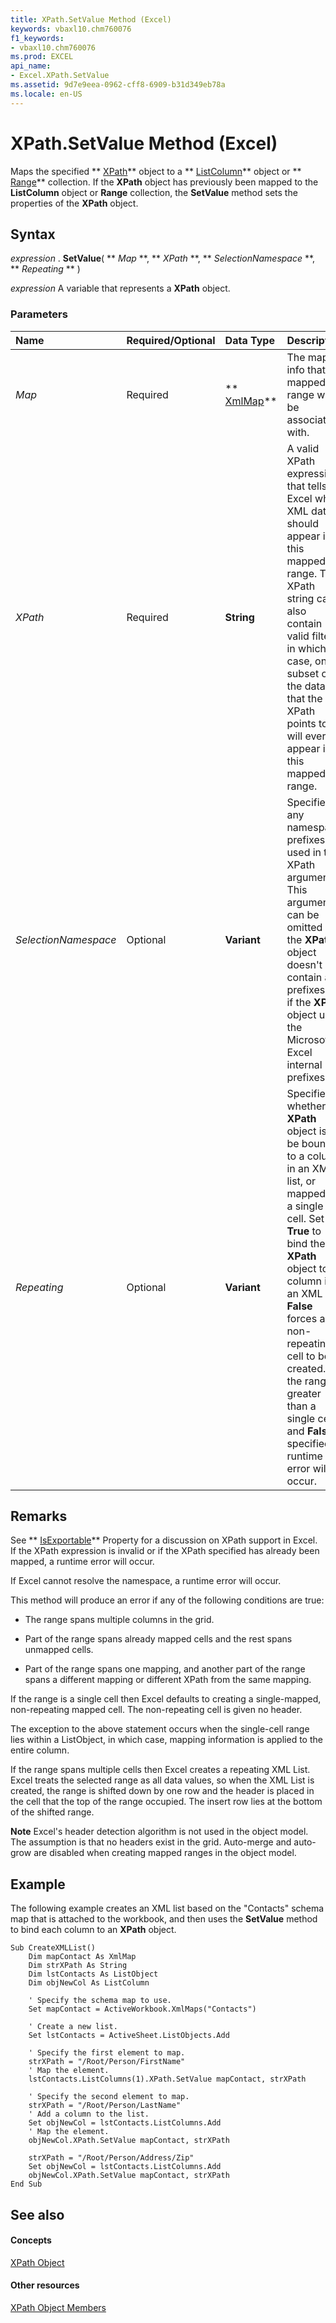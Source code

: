 ```yaml
---
title: XPath.SetValue Method (Excel)
keywords: vbaxl10.chm760076
f1_keywords:
- vbaxl10.chm760076
ms.prod: EXCEL
api_name:
- Excel.XPath.SetValue
ms.assetid: 9d7e9eea-0962-cff8-6909-b31d349eb78a
ms.locale: en-US
---
```



# XPath.SetValue Method (Excel)

Maps the specified  ** [XPath](xpath-object-excel.md)** object to a ** [ListColumn](listcolumn-object-excel.md)** object or ** [Range](range-object-excel.md)** collection. If the **XPath** object has previously been mapped to the **ListColumn** object or **Range** collection, the **SetValue** method sets the properties of the **XPath** object.
 


## Syntax

 *expression*  . **SetValue**( ** *Map* **, ** *XPath* **, ** *SelectionNamespace* **, ** *Repeating* ** )
 

 
 *expression*  A variable that represents a **XPath** object.
 

 

### Parameters



|**Name**|**Required/Optional**|**Data Type**|**Description**|
|:-----|:-----|:-----|:-----|
| _Map_|Required|** [XmlMap](xmlmap-object-excel.md)**|The map info that the mapped range will be associated with.|
| _XPath_|Required|**String**|A valid XPath expression that tells Excel what XML data should appear in this mapped range. The XPath string can also contain valid filters, in which case, only a subset of the data that the XPath points to will ever appear in this mapped range.|
| _SelectionNamespace_|Optional|**Variant**|Specifies any namespace prefixes used in the XPath argument. This argument can be omitted if the  **XPath** object doesn't contain any prefixes, or if the **XPath** object uses the Microsoft Excel internal prefixes.|
| _Repeating_|Optional|**Variant**|Specifies whether the  **XPath** object is to be bound to a column in an XML list, or mapped to a single cell. Set to **True** to bind the **XPath** object to a column in an XML list. **False** forces a non-repeating cell to be created. If the range is greater than a single cell and **False** is specified, a runtime error will occur.|

## Remarks

See  ** [IsExportable](xmlmap.isexportable-property-excel.md)** Property for a discussion on XPath support in Excel. If the XPath expression is invalid or if the XPath specified has already been mapped, a runtime error will occur.
 

 
If Excel cannot resolve the namespace, a runtime error will occur.
 

 
This method will produce an error if any of the following conditions are true:
 

 

- The range spans multiple columns in the grid.
    
 
- Part of the range spans already mapped cells and the rest spans unmapped cells.
    
 
- Part of the range spans one mapping, and another part of the range spans a different mapping or different XPath from the same mapping.
    
 

 

 
If the range is a single cell then Excel defaults to creating a single-mapped, non-repeating mapped cell. The non-repeating cell is given no header.
 

 
The exception to the above statement occurs when the single-cell range lies within a ListObject, in which case, mapping information is applied to the entire column.
 

 
If the range spans multiple cells then Excel creates a repeating XML List. Excel treats the selected range as all data values, so when the XML List is created, the range is shifted down by one row and the header is placed in the cell that the top of the range occupied. The insert row lies at the bottom of the shifted range.
 

 

 **Note**   Excel's header detection algorithm is not used in the object model. The assumption is that no headers exist in the grid. Auto-merge and auto-grow are disabled when creating mapped ranges in the object model.
 


 

 

## Example

The following example creates an XML list based on the "Contacts" schema map that is attached to the workbook, and then uses the  **SetValue** method to bind each column to an **XPath** object.
 

 

```
Sub CreateXMLList() 
    Dim mapContact As XmlMap 
    Dim strXPath As String 
    Dim lstContacts As ListObject 
    Dim objNewCol As ListColumn 
 
    ' Specify the schema map to use. 
    Set mapContact = ActiveWorkbook.XmlMaps("Contacts") 
     
    ' Create a new list. 
    Set lstContacts = ActiveSheet.ListObjects.Add 
         
    ' Specify the first element to map. 
    strXPath = "/Root/Person/FirstName" 
    ' Map the element. 
    lstContacts.ListColumns(1).XPath.SetValue mapContact, strXPath 
 
    ' Specify the second element to map. 
    strXPath = "/Root/Person/LastName" 
    ' Add a column to the list. 
    Set objNewCol = lstContacts.ListColumns.Add 
    ' Map the element. 
    objNewCol.XPath.SetValue mapContact, strXPath 
 
    strXPath = "/Root/Person/Address/Zip" 
    Set objNewCol = lstContacts.ListColumns.Add 
    objNewCol.XPath.SetValue mapContact, strXPath 
End Sub 

```


## See also


#### Concepts


 
 [XPath Object](xpath-object-excel.md)
#### Other resources


 
 [XPath Object Members](http://msdn.microsoft.com/library/2b598d87-ea67-b3fa-fbae-bb8fd1e22274%28Office.15%29.aspx)
